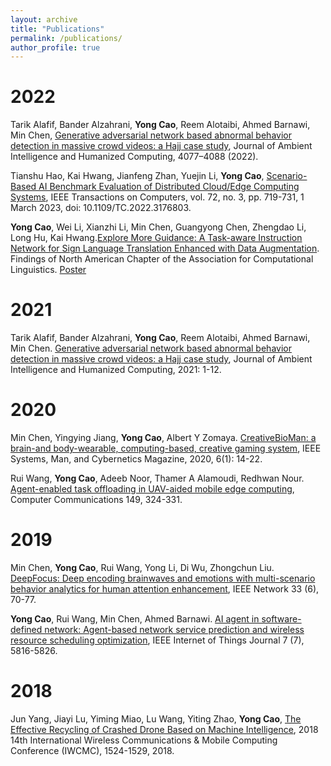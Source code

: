 ```yaml
---
layout: archive
title: "Publications"
permalink: /publications/
author_profile: true
---
```


# 2022

Tarik Alafif, Bander Alzahrani, **Yong Cao**, Reem Alotaibi, Ahmed Barnawi, Min Chen, [Generative adversarial network based abnormal behavior detection in massive crowd videos: a Hajj case study](https://link.springer.com/article/10.1007/s12652-021-03323-5), Journal of Ambient Intelligence and Humanized Computing, 4077–4088 (2022).

Tianshu Hao, Kai Hwang, Jianfeng Zhan, Yuejin Li, **Yong Cao**, [Scenario-Based AI Benchmark Evaluation of Distributed Cloud/Edge Computing Systems](https://ieeexplore.ieee.org/abstract/document/9779956), IEEE Transactions on Computers, vol. 72, no. 3, pp. 719-731, 1 March 2023, doi: 10.1109/TC.2022.3176803.

**Yong Cao**, Wei Li, Xianzhi Li, Min Chen, Guangyong Chen, Zhengdao Li, Long Hu, Kai Hwang.[Explore More Guidance: A Task-aware Instruction Network for Sign Language Translation Enhanced with Data Augmentation](https://arxiv.org/abs/2204.05953). Findings of North American Chapter of the Association for Computational Linguistics. [Poster](https://yongcaoplus.github.io/files/poster_naacl2022.pdf)

# 2021
Tarik Alafif, Bander Alzahrani, **Yong Cao**, Reem Alotaibi, Ahmed Barnawi, Min Chen. [Generative adversarial network based abnormal behavior detection in massive crowd videos: a Hajj case study](https://link.springer.com/article/10.1007/s12652-021-03323-5), Journal of Ambient Intelligence and Humanized Computing, 2021: 1-12.

# 2020

Min Chen, Yingying Jiang, **Yong Cao**, Albert Y Zomaya. [CreativeBioMan: a brain-and body-wearable, computing-based, creative gaming system](https://ieeexplore.ieee.org/abstract/document/8961340), IEEE Systems, Man, and Cybernetics Magazine, 2020, 6(1): 14-22.

Rui Wang, **Yong Cao**, Adeeb Noor, Thamer A Alamoudi, Redhwan Nour. [Agent-enabled task offloading in UAV-aided mobile edge computing](https://www.sciencedirect.com/science/article/abs/pii/S0140366419306292), Computer Communications 149, 324-331.

# 2019

Min Chen, **Yong Cao**, Rui Wang, Yong Li, Di Wu, Zhongchun Liu. [DeepFocus: Deep encoding brainwaves and emotions with multi-scenario behavior analytics for human attention enhancement](https://ieeexplore.ieee.org/abstract/document/8933562), IEEE Network 33 (6), 70-77.

**Yong Cao**, Rui Wang, Min Chen, Ahmed Barnawi. [AI agent in software-defined network: Agent-based network service prediction and wireless resource scheduling optimization](https://ieeexplore.ieee.org/abstract/document/8888257), IEEE Internet of Things Journal 7 (7), 5816-5826.

# 2018

Jun Yang, Jiayi Lu, Yiming Miao, Lu Wang, Yiting Zhao, **Yong Cao**, [The Effective Recycling of Crashed Drone Based on Machine Intelligence](https://ieeexplore.ieee.org/abstract/document/8450425/), 2018 14th International Wireless Communications & Mobile Computing Conference (IWCMC), 1524-1529, 2018.